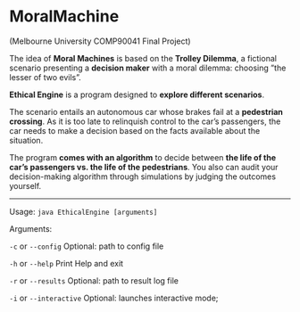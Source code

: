 # MoralMachine
(Melbourne University COMP90041 Final Project)

The idea of **Moral Machines** is based on the **Trolley Dilemma**, a fictional scenario presenting a **decision maker** with a moral dilemma: choosing ”the lesser of two evils”. 



**Ethical Engine** is a program designed to **explore different scenarios**.

The scenario entails an autonomous car whose brakes fail at a **pedestrian crossing**. 
As it is too late to relinquish control to the car’s passengers, the car needs to make a decision based on the facts 
available about the situation.

The program **comes with an algorithm** to decide between **the life of the car’s passengers vs. the life of the pedestrians**. You also can audit your decision-making 
algorithm through simulations by judging the outcomes yourself.

----
Usage: 
`java EthicalEngine [arguments]`

Arguments:

`-c` or `--config` Optional: path to config file

`-h` or `--help` Print Help and exit

`-r` or `--results` Optional: path to result log file

`-i` or `--interactive` Optional: launches interactive mode;
